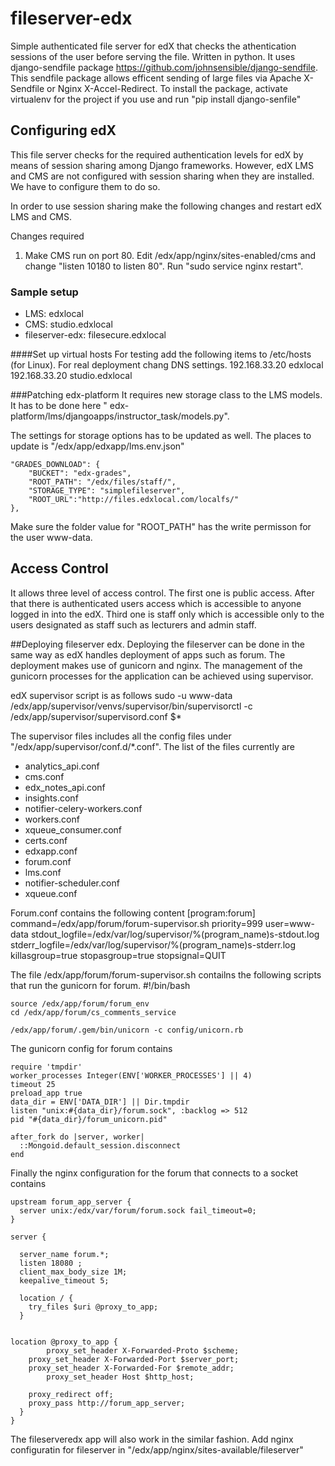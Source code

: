 # fileserver-edx
Simple authenticated file server for edX that checks the athentication sessions of the user before serving the file. Written in python. It uses django-sendfile package https://github.com/johnsensible/django-sendfile. This sendfile package allows efficent sending of large files via Apache X-Sendfile or Nginx X-Accel-Redirect. To install the package, activate virtualenv for the project if you use and run "pip install django-senfile"

## Configuring edX
This file server checks for the required authentication levels for edX by means of session sharing among Django frameworks. However, edX LMS and CMS are not configured with session sharing when they are installed. We have to configure them to do so. 

In order to use session sharing make the following changes and restart edX LMS and CMS.

Changes required
1. Make CMS run on port 80. Edit /edx/app/nginx/sites-enabled/cms and change "listen 10180 to listen 80". Run "sudo service nginx restart".

### Sample setup
* LMS: edxlocal
* CMS: studio.edxlocal
* fileserver-edx: filesecure.edxlocal

####Set up virtual hosts 
For testing add the following items to /etc/hosts (for Linux). For real deployment chang DNS settings.
	192.168.33.20   edxlocal
	192.168.33.20   studio.edxlocal

###Patching edx-platform
It requires new storage class to the LMS models. It has to be done here " edx-platform/lms/djangoapps/instructor_task/models.py". 

The settings for storage options has to be updated as well. The places to update is "/edx/app/edxapp/lms.env.json"

    "GRADES_DOWNLOAD": {
        "BUCKET": "edx-grades",
        "ROOT_PATH": "/edx/files/staff/",
        "STORAGE_TYPE": "simplefileserver",
        "ROOT_URL":"http://files.edxlocal.com/localfs/"
    },
Make sure the folder value for "ROOT_PATH" has the write permisson for the user www-data.


## Access Control
It allows three level of access control. The first one is public access. After that there is authenticated users access which is accessible to anyone logged in into the edX. Third one is staff only which is accessible only to the users designated as staff such as lecturers and admin staff.

##Deploying fileserver edx.
Deploying the fileserver can be done in the same way as edX handles deployment of apps such as forum. The deployment makes use of gunicorn and nginx. The management of the gunicorn processes for the application can be achieved using supervisor.

edX supervisor script is as follows 
	sudo -u www-data /edx/app/supervisor/venvs/supervisor/bin/supervisorctl -c /edx/app/supervisor/supervisord.conf $*

The supervisor files includes all the config files under "/edx/app/supervisor/conf.d/*.conf". The list of the files currently are 
- analytics_api.conf
- cms.conf
- edx_notes_api.conf
- insights.conf
- notifier-celery-workers.conf
- workers.conf  
- xqueue_consumer.conf
- certs.conf
- edxapp.conf
- forum.conf
- lms.conf
- notifier-scheduler.conf
- xqueue.conf

Forum.conf contains the following content
	[program:forum]
	command=/edx/app/forum/forum-supervisor.sh
	priority=999
	user=www-data
	stdout_logfile=/edx/var/log/supervisor/%(program_name)s-stdout.log
	stderr_logfile=/edx/var/log/supervisor/%(program_name)s-stderr.log
	killasgroup=true
	stopasgroup=true
	stopsignal=QUIT

The file /edx/app/forum/forum-supervisor.sh contailns the following scripts that run the gunicorn for forum.
	#!/bin/bash
	
	source /edx/app/forum/forum_env
	cd /edx/app/forum/cs_comments_service
	
	/edx/app/forum/.gem/bin/unicorn -c config/unicorn.rb
	
The gunicorn config for forum contains

	require 'tmpdir'
	worker_processes Integer(ENV['WORKER_PROCESSES'] || 4)
	timeout 25
	preload_app true
	data_dir = ENV['DATA_DIR'] || Dir.tmpdir
	listen "unix:#{data_dir}/forum.sock", :backlog => 512
	pid "#{data_dir}/forum_unicorn.pid"
	
	after_fork do |server, worker|
	  ::Mongoid.default_session.disconnect
	end
	
	
	
Finally the nginx configuration for the forum that connects to a socket contains

	upstream forum_app_server {
	  server unix:/edx/var/forum/forum.sock fail_timeout=0;
	}
	
	server {
	
	  server_name forum.*;
	  listen 18080 ;
	  client_max_body_size 1M;
	  keepalive_timeout 5;
	
	  location / {
	    try_files $uri @proxy_to_app;
	  }
	
	
	location @proxy_to_app {
	        proxy_set_header X-Forwarded-Proto $scheme;
	    proxy_set_header X-Forwarded-Port $server_port;
	    proxy_set_header X-Forwarded-For $remote_addr;
	        proxy_set_header Host $http_host;
	
	    proxy_redirect off;
	    proxy_pass http://forum_app_server;
	  }
	}


The fileserveredx app will also work in the similar fashion. Add nginx configuratin for fileserver in "/edx/app/nginx/sites-available/fileserver"
	
	
